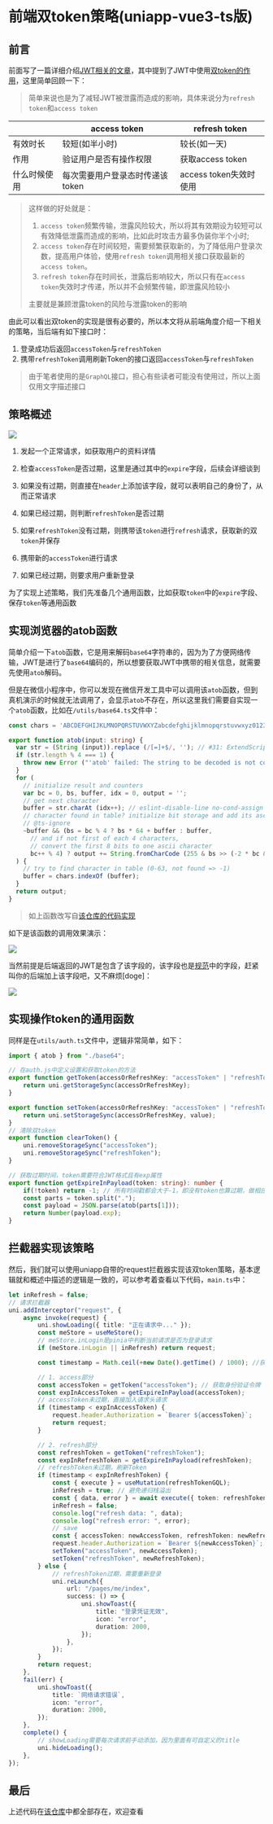 # 前端双token策略(uniapp-vue3-ts版)

## 前言

前面写了一篇详细介绍[JWT相关的文章](https://justin3go.com/%E5%8D%9A%E5%AE%A2/2023/02/19%E6%94%BE%E5%BC%83Cookie-Session%EF%BC%8C%E6%8B%A5%E6%8A%B1JWT%EF%BC%9F.html)，其中提到了JWT中使用[双token的作用](https://justin3go.com/%E5%8D%9A%E5%AE%A2/2023/02/19%E6%94%BE%E5%BC%83Cookie-Session%EF%BC%8C%E6%8B%A5%E6%8A%B1JWT%EF%BC%9F.html#%E5%8F%8Ctoken%E4%BD%9C%E7%94%A8)，这里简单回顾一下：

> 简单来说也是为了减轻JWT被泄露而造成的影响，具体来说分为`refresh token`和`access token`

| |access token|refresh token|
|-|-|-|
|有效时长|较短(如半小时)|较长(如一天)|
|作用|验证用户是否有操作权限|获取access token|
|什么时候使用|每次需要用户登录态时传递该token|access token失效时使用|

> 这样做的好处就是：
> 
> 1. `access token`频繁传输，泄露风险较大，所以将其有效期设为较短可以有效降低泄露而造成的影响，比如此时攻击方最多伪装你半个小时;
> 2. `access token`存在时间较短，需要频繁获取新的，为了降低用户登录次数，提高用户体验，使用`refresh token`调用相关接口获取最新的`access token`。
> 3. `refresh token`存在时间长，泄露后影响较大，所以只有在`access token`失效时才传递，所以并不会频繁传输，即泄露风险较小
> 
> 主要就是兼顾泄露token的风险与泄露token的影响

由此可以看出双token的实现是很有必要的，所以本文将从前端角度介绍一下相关的策略，当后端有如下接口时：

1. 登录成功后返回`accessToken`与`refreshToken`
2. 携带`refreshToken`调用刷新Token的接口返回`accessToken`与`refreshToken`

> 由于笔者使用的是`GraphQL`接口，担心有些读者可能没有使用过，所以上面仅用文字描述接口

## 策略概述

![](https://oss.justin3go.com/blogs/%E5%8F%8Ctoken%E7%AD%96%E7%95%A5%E5%89%8D%E7%AB%AF.png)

1. 发起一个正常请求，如获取用户的资料详情
2. 检查`accessToken`是否过期，这里是通过其中的`expire`字段，后续会详细谈到
3. 如果没有过期，则直接在`header`上添加该字段，就可以表明自己的身份了，从而正常请求

4. 如果已经过期，则判断`refreshToken`是否过期
5. 如果`refreshToken`没有过期，则携带该`token`进行`refresh`请求，获取新的双`token`并保存
6. 携带新的`accessToken`进行请求

7. 如果已经过期，则要求用户重新登录

为了实现上述策略，我们先准备几个通用函数，比如获取`token`中的`expire`字段、保存`token`等通用函数

## 实现浏览器的atob函数

简单介绍一下`atob`函数，它是用来解码`base64`字符串的，因为为了方便网络传输，JWT是进行了`base64`编码的，所以想要获取JWT中携带的相关信息，就需要先使用`atob`解码。

但是在微信小程序中，你可以发现在微信开发工具中可以调用该`atob`函数，但到真机演示的时候就无法调用了，会显示`atob`不存在，所以这里我们需要自实现一个`atob`函数，比如在`/utils/base64.ts`文件中：

```ts
const chars = 'ABCDEFGHIJKLMNOPQRSTUVWXYZabcdefghijklmnopqrstuvwxyz0123456789+/=';

export function atob(input: string) {
  var str = (String (input)).replace (/[=]+$/, ''); // #31: ExtendScript bad parse of /=
  if (str.length % 4 === 1) {
    throw new Error ("'atob' failed: The string to be decoded is not correctly encoded.");
  }
  for (
    // initialize result and counters
    var bc = 0, bs, buffer, idx = 0, output = '';
    // get next character
    buffer = str.charAt (idx++); // eslint-disable-line no-cond-assign
    // character found in table? initialize bit storage and add its ascii value;
    // @ts-ignore
    ~buffer && (bs = bc % 4 ? bs * 64 + buffer : buffer,
      // and if not first of each 4 characters,
      // convert the first 8 bits to one ascii character
      bc++ % 4) ? output += String.fromCharCode (255 & bs >> (-2 * bc & 6)) : 0
  ) {
    // try to find character in table (0-63, not found => -1)
    buffer = chars.indexOf (buffer);
  }
  return output;
}
```

> 如上函数改写自[该仓库的代码实现](https://github.com/davidchambers/Base64.js/blob/master/base64.js)

如下是该函数的调用效果演示：

![](https://oss.justin3go.com/blogs/Pasted%20image%2020230702103328.png)

当然前提是后端返回的JWT是包含了该字段的，该字段也是[规范](https://jwt.io/introduction)中的字段，赶紧叫你的后端加上该字段吧，又不麻烦\[doge\]：

![](https://oss.justin3go.com/blogs/Pasted%20image%2020230702103603.png)

## 实现操作token的通用函数

同样是在`utils/auth.ts`文件中，逻辑非常简单，如下：

```ts
import { atob } from "./base64";

// 在auth.js中定义设置和获取token的方法
export function getToken(accessOrRefreshKey: "accessToken" | "refreshToken"): string {
	return uni.getStorageSync(accessOrRefreshKey);
}

export function setToken(accessOrRefreshKey: "accessToken" | "refreshToken", value: string) {
	return uni.setStorageSync(accessOrRefreshKey, value);
}
// 清除双token
export function clearToken() {
	uni.removeStorageSync("accessToken");
	uni.removeStorageSync("refreshToken");
}

// 获取过期时间，token需要符合JWT格式且有exp属性
export function getExpireInPayload(token: string): number {
	if(!token) return -1; // 所有时间戳都会大于-1，即没有token也算过期，做相应的过期处理，如跳转登录
	const parts = token.split(".");
	const payload = JSON.parse(atob(parts[1]));
	return Number(payload.exp);
}
```

## 拦截器实现该策略

然后，我们就可以使用uniapp自带的request拦截器实现该双token策略，基本逻辑就和概述中描述的逻辑是一致的，可以参考着查看以下代码，`main.ts`中：

```ts
let inRefresh = false;
// 请求拦截器
uni.addInterceptor("request", {
	async invoke(request) {
		uni.showLoading({ title: "正在请求中..." });
		const meStore = useMeStore();
		// meStore.inLogin是pinia中判断当前请求是否为登录请求
		if (meStore.inLogin || inRefresh) return request;

		const timestamp = Math.ceil(+new Date().getTime() / 1000); //获取当前的时间戳

		// 1. access部分
		const accessToken = getToken("accessToken"); // 获取身份验证令牌
		const expInAccessToken = getExpireInPayload(accessToken);
		// accessToken未过期，直接加入请求头请求
		if (timestamp < expInAccessToken) {
			request.header.Authorization = `Bearer ${accessToken}`;
			return request;
		}

		// 2. refresh部分
		const refreshToken = getToken("refreshToken");
		const expInRefreshToken = getExpireInPayload(refreshToken);
		// refreshToken未过期，刷新Token
		if (timestamp < expInRefreshToken) {
			const { execute } = useMutation(refreshTokenGQL);
			inRefresh = true; // 避免递归栈溢出
			const { data, error } = await execute({ token: refreshToken });
			inRefresh = false;
			console.log("refresh data: ", data);
			console.log("refresh error: ", error);
			// save
			const { accessToken: newAccessToken, refreshToken: newRefreshToken } = data?.refreshToken || {};
			request.header.Authorization = `Bearer ${newAccessToken}`;
			setToken("accessToken", newAccessToken);
			setToken("refreshToken", newRefreshToken);
		} else {
			// refreshToken过期，需要重新登录
			uni.reLaunch({
				url: "/pages/me/index",
				success: () => {
					uni.showToast({
						title: "登录凭证无效",
						icon: "error",
						duration: 2000,
					});
				},
			});
		}
		return request;
	},
	fail(err) {
		uni.showToast({
			title: `网络请求错误`,
			icon: "error",
			duration: 2000,
		});
	},
	complete() {
		// showLoading需要每次请求前手动添加，因为里面有可自定义的title
		uni.hideLoading();
	},
});
```

## 最后

上述代码在[该仓库](https://github.com/Justin3go/xiaoyou-mp/blob/main/src/utils/base64.ts)中都全部存在，欢迎查看






